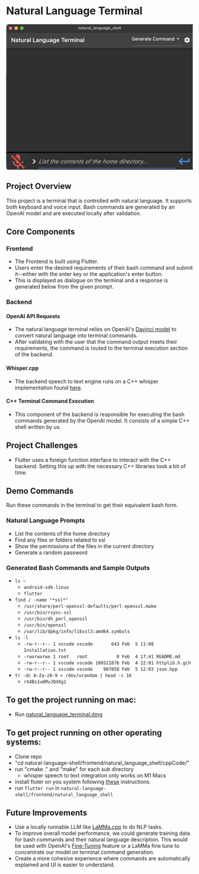 # Natural Language Terminal

![Image of project](./projectIMG.png)

## Project Overview
This project is a terminal that is controlled with natural language. It supports both keyboard and voice input. Bash commands are generated by an OpenAI model and are executed locally after validation.

## Core Components

### Frontend
* The Frontend is built using Flutter.
* Users enter the desired requirements of their bash command and submit it--either with the enter key or the application's enter button.
* This is displayed as dialogue on the terminal and a response is generated below from the given prompt.

### Backend

#### OpenAI API Requests
* The natural language terminal relies on OpenAI's [Davinci model](https://platform.openai.com/docs/models/davinci) to convert natural language into terminal commands.
* After validating with the user that the command output meets their requirements, the command is routed to the terminal execution section of the backend.

#### Whisper.cpp
* The backend speech to text engine runs on a C++ whisper implementation found [here](https://github.com/ggerganov/whisper.cpp).

#### C++ Terminal Command Execution
* This component of the backend is responsible for executing the bash commands generated by the OpenAI model. It consists of a simple C++ shell written by us.

## Project Challenges
* Flutter uses a foreign function interface to interact with the C++ backend. Setting this up with the necessary C++ libraries took a bit of time.

## Demo Commands
Run these commands in the terminal to get their equivalent bash form.

### Natural Language Prompts
* List the contents of the home directory
* Find any files or folders related to ssl
* Show the permissions of the files in the current directory
* Generate a random password

### Generated Bash Commands and Sample Outputs
* `ls ~`
    * `android-sdk-linux`
    * `flutter`
* `find / -name "*ssl*"`
    * `/usr/share/perl-openssl-defaults/perl-openssl.make`
    * `/usr/bin/rsync-ssl`
    * `/usr/bin/dh_perl_openssl`
    * `/usr/bin/openssl`
    * `/var/lib/dpkg/info/libssl3:amd64.symbols`
* `ls -l`
    * `-rw-r--r-- 1 vscode vscode       643 Feb  5 11:08 Installation.txt`
    * `-rwxrwxrwx 1 root   root           0 Feb  4 17:41 README.md`
    * `-rw-r--r-- 1 vscode vscode 106521876 Feb  4 22:01 httplib.h.gch`
    * `-rw-r--r-- 1 vscode vscode    907858 Feb  5 12:03 json.hpp`
* `tr -dc A-Za-z0-9 < /dev/urandom | head -c 16`
  * `rX4Bs1u6MvJQdXg1`

## To get the project running on mac:
* Run [natural_language_terminal.dmg](./natural_language_terminal.dmg)
## To get project running on other operating systems:
* Clone repo
* "cd natural-language-shell/frontend/natural_language_shell/cppCode/"
* run "cmake ." and "make" for each sub directory
    * whisper speech to text integration only works on M1 Macs
* install fluter on you system following [these](https://docs.flutter.dev/get-started/install) instructions.
* run `flutter run` in `natural-language-shell/frontend/natural_language_shell`


## Future Improvements
* Use a locally runnable LLM like [LaMMa.cpp](https://github.com/ggerganov/llama.cpp) to do NLP tasks.
* To improve overall model performance, we could generate training data for bash commands and their natural language description. This would be used with OpenAI's [Fine-Tuning](https://platform.openai.com/docs/guides/fine-tuning/fine-tuning-beta) feature or a LaMMa fine tune to concentrate our model on terminal command generation.
* Create a more cohesive experience where commands are automatically explained and UI is easier to understand.
